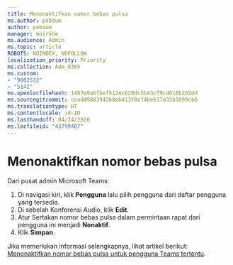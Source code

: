 ```yaml
---
title: Menonaktifkan nomor bebas pulsa
ms.author: pebaum
author: pebaum
manager: mnirkhe
ms.audience: Admin
ms.topic: article
ROBOTS: NOINDEX, NOFOLLOW
localization_priority: Priority
ms.collection: Adm_O365
ms.custom:
- "9002532"
- "5142"
ms.openlocfilehash: 1467e9a6fbef512ec620dc5b43cf9cd618b202dd
ms.sourcegitcommit: cead49883943b0eb413f8cf4be617a32b5099cb6
ms.translationtype: HT
ms.contentlocale: id-ID
ms.lasthandoff: 04/24/2020
ms.locfileid: "43799407"
---
```

# <a name="disabling-toll-free-numbers"></a>Menonaktifkan nomor bebas pulsa

Dari pusat admin Microsoft Teams:

1. Di navigasi kiri, klik **Pengguna** lalu pilih pengguna dari daftar pengguna yang tersedia.
2. Di sebelah Konferensi Audio, klik **Edit**.
3. Atur Sertakan nomor bebas pulsa dalam permintaan rapat dari pengguna ini menjadi **Nonaktif**.
4. Klik **Simpan**.

Jika memerlukan informasi selengkapnya, lihat artikel berikut: [Menonaktifkan nomor bebas pulsa untuk pengguna Teams tertentu](https://docs.microsoft.com/microsoftteams/disabling-toll-free-numbers-for-specific-teams-users).
